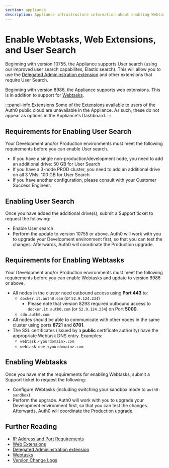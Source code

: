```yaml
---
section: appliance
description: Appliance infrastructure information about enabling Webtasks and Web Extensions
---
```


# Enable Webtasks, Web Extensions, and User Search

Beginning with version 10755, the Appliance supports User search (using our improved user search capabilites, Elastic search). This will allow you to use the [Delegated Admininstration extension](/extensions/delegated-admin) and other extensions that require User Search.

Beginning with version 8986, the Appliance supports web extensions. This is in addition to support for [Webtasks](appliance/webtasks).

:::panel-info Extensions
Some of the [Extensions](/extensions) available to users of the Auth0 public cloud are unavailable in the Appliance. As such, these do not appear as options in the Appliance's Dashboard.
:::

## Requirements for Enabling User Search

Your Development and/or Production environments must meet the following requirements before you can enable User search.

* If you have a single non-production/development node, you need to add an additional drive: 50 GB for User Search
* If you have a 3-node PROD cluster, you need to add an additional drive on all 3 VMs: 100 GB for User Search
* If you have another configuration, please consult with your Customer Success Engineer.

## Enabling User Search

Once you have added the additional drive(s), submit a Support ticket to request the following:

* Enable User search
* Perform the update to version 10755 or above. Auth0 will work with you to upgrade your Development environment first, so that you can test the changes. Afterwards, Auth0 will coordinate the Production upgrade.

## Requirements for Enabling Webtasks

Your Development and/or Production environments must meet the following requirements before you can enable Webtasks and update to version 8986 or above.

* All nodes in the cluster need outbound access using **Port 443** to:
  * `docker.it.auth0.com` (or `52.9.124.234`)
    * Please note that version 8293 required outbound access to `docker.it.auth0.com` (or `52.9.124.234`) on Port **5000**.
  * `cdn.auth0.com`
* All nodes should be able to communicate with other nodes in the same cluster using ports **8721** and **8701**.
* The SSL certificates (issued by a **public** certificate authority) have the appropriate Webtask DNS entry. Examples:
  * `webtask.<yourdomain>.com`
  * `webtask-dev.<yourdomain>.com`

## Enabling Webtasks

Once you have met the requirements for enabling Webtasks, submit a Support ticket to request the following:

* Configure Webtasks (including switching your sandbox mode to `auth0-sandbox`)
* Perform the upgrade. Auth0 will work with you to upgrade your Development environment first, so that you can test the changes. Afterwards, Auth0 will coordinate the Production upgrade.

## Further Reading

* [IP Address and Port Requirements](/appliance/infrastructure/ip-domain-port-list)
* [Web Extensions](/extensions)
* [Delegated Admininstration extension](/extensions/delegated-admin)
* [Webtasks](appliance/webtasks)
* [Version Change Logs](https://auth0.com/changelog/appliance)
